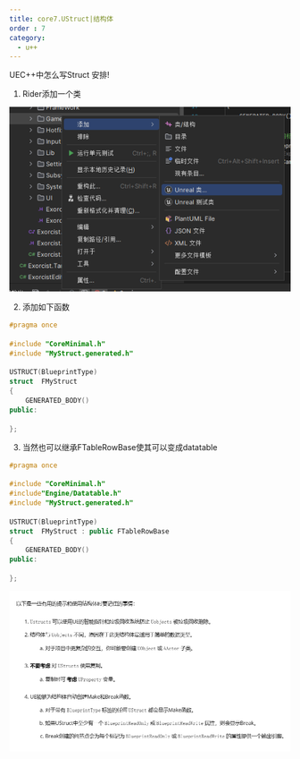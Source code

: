 ```yaml
---
title: core7.UStruct|结构体
order : 7
category:
  - u++
---
```


<ChatMessage avatar="../../assets/emoji/hh.png" :avatarWidth="40">
UEC++中怎么写Struct
</ChatMessage>

<ChatMessage avatar="../../assets/emoji/new9.png" :avatarWidth="40" alignLeft>
安排!
</ChatMessage>

1. Rider添加一个类

![](..%2Fassets%2Fclassadd.png)


2. 添加如下函数

```cpp
#pragma once

#include "CoreMinimal.h"
#include "MyStruct.generated.h"

USTRUCT(BlueprintType)
struct  FMyStruct 
{
	GENERATED_BODY()
public:
	
};
```

3. 当然也可以继承FTableRowBase使其可以变成datatable

```cpp
#pragma once

#include "CoreMinimal.h"
#include"Engine/Datatable.h"
#include "MyStruct.generated.h"

USTRUCT(BlueprintType)
struct  FMyStruct : public FTableRowBase
{
	GENERATED_BODY()
public:
	
};
```

![](..%2Fassets%2Fgftip.png)